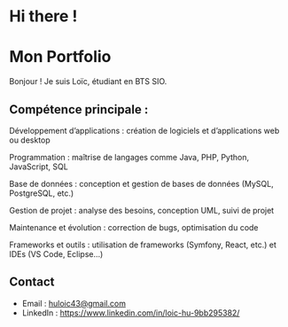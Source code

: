 # Hi there !
# Mon Portfolio

Bonjour ! Je suis Loïc, étudiant en BTS SIO.  

## Compétence principale :
Développement d’applications : création de logiciels et d’applications web ou desktop

Programmation : maîtrise de langages comme Java, PHP, Python, JavaScript, SQL

Base de données : conception et gestion de bases de données (MySQL, PostgreSQL, etc.)

Gestion de projet : analyse des besoins, conception UML, suivi de projet

Maintenance et évolution : correction de bugs, optimisation du code

Frameworks et outils : utilisation de frameworks (Symfony, React, etc.) et IDEs (VS Code, Eclipse…)

## Contact
- Email : huloic43@gmail.com  
- LinkedIn : https://www.linkedin.com/in/loic-hu-9bb295382/
